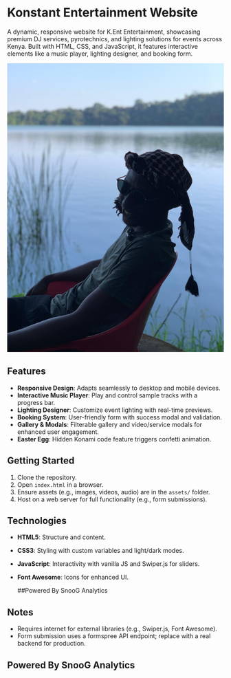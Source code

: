 # Konstant Entertainment Website

A dynamic, responsive website for K.Ent Entertainment, showcasing premium DJ services, pyrotechnics, and lighting solutions for events across Kenya. Built with HTML, CSS, and JavaScript, it features interactive elements like a music player, lighting designer, and booking form.

![K.Ent Entertainment Preview](assets/og-preview.jpg)

## Features
- **Responsive Design**: Adapts seamlessly to desktop and mobile devices.
- **Interactive Music Player**: Play and control sample tracks with a progress bar.
- **Lighting Designer**: Customize event lighting with real-time previews.
- **Booking System**: User-friendly form with success modal and validation.
- **Gallery & Modals**: Filterable gallery and video/service modals for enhanced user engagement.
- **Easter Egg**: Hidden Konami code feature triggers confetti animation.

## Getting Started
1. Clone the repository.
2. Open `index.html` in a browser.
3. Ensure assets (e.g., images, videos, audio) are in the `assets/` folder.
4. Host on a web server for full functionality (e.g., form submissions).

## Technologies
- **HTML5**: Structure and content.
- **CSS3**: Styling with custom variables and light/dark modes.
- **JavaScript**: Interactivity with vanilla JS and Swiper.js for sliders.
- **Font Awesome**: Icons for enhanced UI.

  ##Powered By SnooG Analytics

## Notes
- Requires internet for external libraries (e.g., Swiper.js, Font Awesome).
- Form submission uses a formspree API endpoint; replace with a real backend for production.


## Powered By SnooG Analytics
